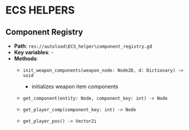 # ECS HELPERS

## Component Registry
- **Path**: `res://autoload\ECS_helper\component_registry.gd`
- **Key variables**: -
- **Methods**: 
    - `init_weapon_components(weapon_node: Node2D, d: Dictionary) -> void`
        - initializes weapon item components

    - `get_component(entity: Node, component_key: int) -> Node`

    - `get_player_comp(component_key: int) -> Node`

    - `get_player_pos() -> Vector2i`
